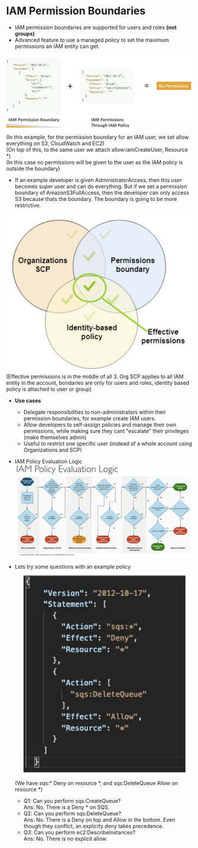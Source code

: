 # IAM Permission Boundaries

  - IAM permission boundaries are supported for users and roles **(not groups)**
  - Advanced feature to use a managed policy to set the maximum permissions an IAM entity can get.

  ![Alt text](images/PermissionBoundary.png)

  (In this example, for the permission boundary for an IAM user, we set allow everything on S3, CloudWatch and EC2)  
  (On top of this, to the same user we attach allow:iamCreateUser, Resource *)  
  (In this case no permissions will be given to the user as the IAM policy is outside the boundary)  

  - If an example developer is given AdministratorAccess, then this user becomes super user and can do everything. But if we set a permission boundary of AmazonS3FullAccess, then the developer can only access S3 because thats the boundary. The boundary is going to be more restrictive.

  ![Alt text](images/EffectivePermission.png)  
  (Effective permissions is in the middle of all 3. Org SCP applies to all IAM entity in the account, bondaries are only for users and roles, identity based policy is attached to user or group)  
  - **Use cases**
    - Delegate responsibilities to non-administrators within their permission boundaries, for example create IAM users.
    - Allow developers to self-assign policies and manage their own permissions, while making sure they cant "escalate" their privileges (make themselves admin)
    - Useful to restrict one specific user (instead of a whole account using Organizations and SCP) 

  - IAM Policy Evaluation Logic
  ![Alt text](images/PolicyEvaluationLogic.png)  

  - Lets try some questions with an example policy
  ![Alt text](images/ExamplePolicy.png)  
  (We have sqs:* Deny on resource *, and sqs:DeleteQueue Allow on resource *)  
    - Q1: Can you perform sqs:CreateQueue?  
    Ans: No. There is a Deny * on SQS.
    - Q2: Can you perform sqs:DeleteQueue?  
    Ans: No. There is a Deny on top and Allow in the bottom. Even though they conflict, an explicity deny takes precedence.
    - Q3: Can you perform ec2:DescribeInstances?  
    Ans: No. There is no explicit allow.  